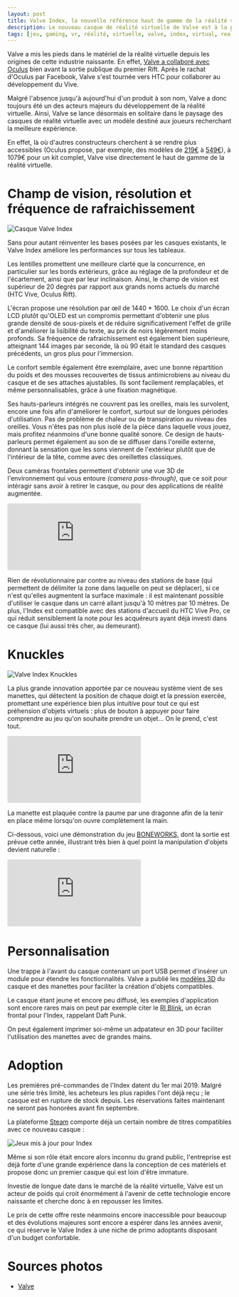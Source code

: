 ```yaml
---
layout: post
title: Valve Index, la nouvelle référence haut de gamme de la réalité virtuelle ?
description: Le nouveau casque de réalité virtuelle de Valve est à la pointe de la technologie. Voyons en détail ce que cette pièce de technologie apporte comme nouveautés. 
tags: [jeu, gaming, vr, réalité, virtuelle, valve, index, virtual, reality]
---
```


Valve a mis les pieds dans le matériel de la réalité virtuelle depuis les origines de cette industrie naissante. En effet, [Valve a collaboré avec Oculus](https://www.youtube.com/watch?v=G-2dQoeqVVo&feature=youtu.be&t=280) bien avant la sortie publique du premier Rift. Après le rachat d'Oculus par Facebook, Valve s'est tournée vers HTC pour collaborer au développement du Vive. 

Malgré l'absence jusqu'à aujourd'hui d'un produit à son nom, Valve a donc toujours été un des acteurs majeurs du développement de la réalité virtuelle. Ainsi, Valve se lance désormais en solitaire dans le paysage des casques de réalité virtuelle avec un modèle destiné aux joueurs recherchant la meilleure expérience.

En effet, là où d'autres constructeurs cherchent à se rendre plus accessibles (Oculus propose, par exemple, des modèles de [219€](https://www.oculus.com/go/) à [549€](https://www.oculus.com/quest/)), à 1079€ pour un kit complet, Valve vise directement le haut de gamme de la réalité virtuelle. 

# Champ de vision, résolution et fréquence de rafraichissement

![Casque Valve Index](/assets/images/articles/2019/valve-index/valve-index.jpg)

Sans pour autant réinventer les bases posées par les casques existants, le Valve Index améliore les performances sur tous les tableaux.

Les lentilles promettent une meilleure clarté que la concurrence, en particulier sur les bords extérieurs, grâce au réglage de la profondeur et de l'écartement, ainsi que par leur inclinaison. Ainsi, le champ de vision est supérieur de 20 degrés par rapport aux grands noms actuels du marché (HTC Vive, Oculus Rift).

L'écran propose une résolution par œil de 1440 * 1600. Le choix d'un écran LCD plutôt qu'OLED est un compromis permettant d'obtenir une plus grande densité de sous-pixels et de réduire significativement l'effet de grille et d'améliorer la lisibilité du texte, au prix de noirs légèrement moins profonds. Sa fréquence de rafraichissement est également bien supérieure, atteignant 144 images par seconde, là où 90 était le standard des casques précédents, un gros plus pour l'immersion. 

Le confort semble également être exemplaire, avec une bonne répartition du poids et des mousses recouvertes de tissus antimicrobiens au niveau du casque et de ses attaches ajustables. Ils sont facilement remplaçables, et même personnalisables, grâce à une fixation magnétique.

Ses hauts-parleurs intégrés ne couvrent pas les oreilles, mais les survolent, encore une fois afin d'améliorer le confort, surtout sur de longues périodes d'utilisation. Pas de problème de chaleur ou de transpiration au niveau des oreilles. Vous n'êtes pas non plus isolé de la pièce dans laquelle vous jouez, mais profitez néanmoins d'une bonne qualité sonore. Ce design de hauts-parleurs permet également au son de se diffuser dans l'oreille externe, donnant la sensation que les sons viennent de l'extérieur plutôt que de l'intérieur de la tête, comme avec des oreillettes classiques. 

Deux caméras frontales permettent d'obtenir une vue 3D de l'environnement qui vous entoure _(camera pass-through)_, que ce soit pour intéragir sans avoir à retirer le casque, ou pour des applications de réalité augmentée.

<iframe title="Camera Pass-through on the Valve Index" src="https://www.youtube.com/embed/gzaVY8esYKg" frameborder="0" allow="accelerometer; autoplay; encrypted-media; gyroscope; picture-in-picture" allowfullscreen></iframe>

Rien de révolutionnaire par contre au niveau des stations de base (qui permettent de délimiter la zone dans laquelle on peut se déplacer), si ce n'est qu'elles augmentent la surface maximale : il est maintenant possible d'utiliser le casque dans un carré allant jusqu'à 10 mètres par 10 mètres. De plus, l'Index est compatible avec des stations d'accueil du HTC Vive Pro, ce qui réduit sensiblement la note pour les acquéreurs ayant déjà investi dans ce casque (lui aussi très cher, au demeurant).

# Knuckles

![Valve Index Knuckles](/assets/images/articles/2019/valve-index/valve-index-controllers.jpg)

La plus grande innovation apportée par ce nouveau système vient de ses manettes, qui détectent la position de chaque doigt et la pression exercée, promettant une expérience bien plus intuitive pour tout ce qui est préhension d'objets virtuels : plus de bouton à appuyer pour faire comprendre au jeu qu'on souhaite prendre un objet… On le prend, c'est tout. 

<iframe title="Knuckles EV2: Pick up and squish" src="https://www.youtube.com/embed/PH9xwkTOBEI" frameborder="0" allow="accelerometer; autoplay; encrypted-media; gyroscope; picture-in-picture" allowfullscreen></iframe>

<!-- <iframe title="Valve Index controllers handling slow finger movements" src="https://www.youtube.com/embed/cjXSXmHZP3Q" frameborder="0" allow="accelerometer; autoplay; encrypted-media; gyroscope; picture-in-picture" allowfullscreen></iframe> -->

La manette est plaquée contre la paume par une dragonne afin de la tenir en place même lorsqu'on ouvre complètement la main.

<!--<iframe title="Knuckles EV2: Put It On" src="https://www.youtube.com/embed/HQbUMhBZzG4" frameborder="0" allow="accelerometer; autoplay; encrypted-media; gyroscope; picture-in-picture" allowfullscreen></iframe>-->

Ci-dessous, voici une démonstration du jeu [BONEWORKS](https://store.steampowered.com/app/823500/BONEWORKS/), dont la sortie est prévue cette année, illustrant très bien à quel point la manipulation d'objets devient naturelle :

<iframe title="Boneworks on Valve Index" src="https://www.youtube.com/embed/2E30vb3bmMc" frameborder="0" allow="accelerometer; autoplay; encrypted-media; gyroscope; picture-in-picture" allowfullscreen></iframe>

# Personnalisation

Une trappe à l'avant du casque contenant un port USB permet d'insérer un module pour étendre les fonctionnalités. Valve a publié les [modèles 3D](https://www.valvesoftware.com/fr/index/deep-dive/extensibility) du casque et des manettes pour faciliter la création d'objets compatibles. 

Le casque étant jeune et encore peu diffusé, les exemples d'application sont encore rares mais on peut par exemple citer le [RI Blink](https://realityinstruments.com/ri-blink/), un écran frontal pour l'Index, rappelant Daft Punk. 

On peut également imprimer soi-même un adpatateur en 3D pour faciliter l'utilisation des manettes avec de grandes mains. 

# Adoption

Les premières pré-commandes de l'Index datent du 1er mai 2019. Malgré une série très limité, les acheteurs les plus rapides l'ont déjà reçu ; le casque est en rupture de stock depuis. Les réservations faites maintenant ne seront pas honorées avant fin septembre. 

La plateforme [Steam](https://store.steampowered.com/search/?vrsupport=105) comporte déjà un certain nombre de titres compatibles avec ce nouveau casque : 

![Jeux mis à jour pour Index](/assets/images/articles/2019/valve-index/recently-updated-for-index.jpeg)

Même si son rôle était encore alors inconnu du grand public, l'entreprise est déjà forte d'une grande expérience dans la conception de ces matériels et propose donc un premier casque qui est loin d'être immature. 

Investie de longue date dans le marché de la réalité virtuelle, Valve est un acteur de poids qui croit énormément à l'avenir de cette technologie encore naissante et cherche donc à en repousser les limites.

Le prix de cette offre reste néanmoins encore inaccessible pour beaucoup et des évolutions majeures sont encore a espérer dans les années avenir, ce qui réserve le Valve Index à une niche de primo adoptants disposant d'un budget confortable.

# Sources photos

 * [Valve](https://www.valvesoftware.com/fr/index)